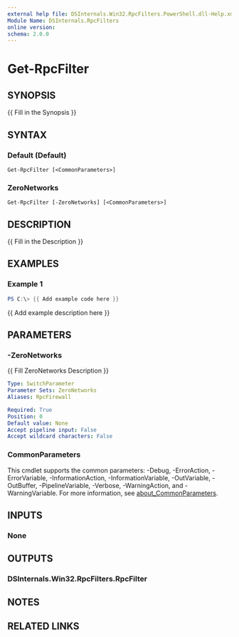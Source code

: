 ```yaml
---
external help file: DSInternals.Win32.RpcFilters.PowerShell.dll-Help.xml
Module Name: DSInternals.RpcFilters
online version:
schema: 2.0.0
---
```


# Get-RpcFilter

## SYNOPSIS
{{ Fill in the Synopsis }}

## SYNTAX

### Default (Default)
```
Get-RpcFilter [<CommonParameters>]
```

### ZeroNetworks
```
Get-RpcFilter [-ZeroNetworks] [<CommonParameters>]
```

## DESCRIPTION
{{ Fill in the Description }}

## EXAMPLES

### Example 1
```powershell
PS C:\> {{ Add example code here }}
```

{{ Add example description here }}

## PARAMETERS

### -ZeroNetworks
{{ Fill ZeroNetworks Description }}

```yaml
Type: SwitchParameter
Parameter Sets: ZeroNetworks
Aliases: RpcFirewall

Required: True
Position: 0
Default value: None
Accept pipeline input: False
Accept wildcard characters: False
```

### CommonParameters
This cmdlet supports the common parameters: -Debug, -ErrorAction, -ErrorVariable, -InformationAction, -InformationVariable, -OutVariable, -OutBuffer, -PipelineVariable, -Verbose, -WarningAction, and -WarningVariable. For more information, see [about_CommonParameters](http://go.microsoft.com/fwlink/?LinkID=113216).

## INPUTS

### None

## OUTPUTS

### DSInternals.Win32.RpcFilters.RpcFilter

## NOTES

## RELATED LINKS

